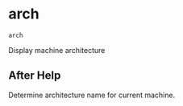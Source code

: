# arch

```
arch
```


Display machine architecture


## After Help

Determine architecture name for current machine.

